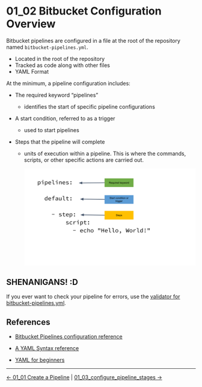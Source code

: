 # 01_02 Bitbucket Configuration Overview

Bitbucket pipelines are configured in a file at the root of the repository named `bitbucket-pipelines.yml`.

- Located in the root of the repository
- Tracked as code along with other files
- YAML Format

At the minimum, a pipeline configuration includes:

- The required keyword “pipelines”
  - identifies the start of specific pipeline configurations

- A start condition, referred to as a trigger
  - used to start pipelines

- Steps that the pipeline will complete
  - units of execution within a pipeline.  This is where the commands, scripts, or other specific actions are carried out.  

    ![The minimum requirements for a pipeline configuration](./images/01_02_bitbucket_pipelines_configuration.png)

## SHENANIGANS! :D

If you ever want to check your pipeline for errors, use the [validator for bitbucket-pipelines.yml](https://bitbucket-pipelines.prod.public.atl-paas.net/validator).

## References

- [Bitbucket Pipelines configuration reference](https://support.atlassian.com/bitbucket-cloud/docs/bitbucket-pipelines-configuration-reference/)

- [A YAML Syntax reference](https://www.linode.com/docs/guides/yaml-reference/)

- [YAML for beginners](https://www.redhat.com/sysadmin/yaml-beginners)

<!-- FooterStart -->
---
[← 01_01 Create a Pipeline](../01_01_create_a_pipeline/README.md) | [01_03_configure_pipeline_stages →](../01_03_configure_pipeline_stages/README.md)
<!-- FooterEnd -->
